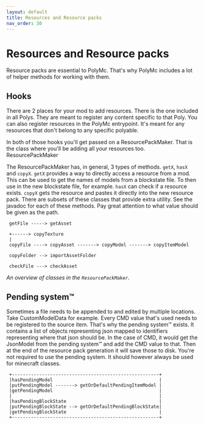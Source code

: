 ```yaml
---
layout: default
title: Resources and Resource packs
nav_order: 30
---
```


# Resources and Resource packs
Resource packs are essential to PolyMc. That's why PolyMc includes a lot of helper methods for working with them.

## Hooks
There are 2 places for your mod to add resources. There is the one included in all Polys. They are meant to register any content specific to that Poly. You can also register resources in the PolyMc entrypoint. It's meant for any resources that don't belong to any specific polyable.

In both of those hooks you'll get passed on a ResourcePackMaker. That is the class where you'll be adding all your resources too.
ResourcePackMaker

The ResourcePackMaker has, in general, 3 types of methods. `getX`, `hasX` and `copyX`. `getX` provides a way to directly access a resource from a mod. This can be used to get the names of models from a blockstate file. To then use in the new blockstate file, for example.
`hasX` can check if a resource exists. `copyX` gets the resource and pastes it directly into the new resource pack. There are subsets of these classes that provide extra utility. See the javadoc for each of these methods. Pay great attention to what value should be given as the path.
``` 
 getFile -----> getAsset

 +------> copyTexture
 |
 copyFile ----> copyAsset -------> copyModel -------> copyItemModel

 copyFolder --> importAssetFolder

 checkFile ---> checkAsset
```
*An overview of classes in the `ResourcePackMaker`.*

## Pending system™
Sometimes a file needs to be appended to and edited by multiple locations.
Take CustomModelData for example. Every CMD value that's used needs to be registered to the source item.
That's why the pending system™ exists.
It contains a list of objects representing json mapped to identifiers representing where that json should be.
In the case of CMD, it would get the JsonModel from the pending system™ and add the CMD value to that.
Then at the end of the resource pack generation it will save those to disk.
You're not required to use the pending system.
It should however always be used for minecraft classes.
```
 +------------------------------------------------------+
 |hasPendingModel                                       |
 |putPendingModel -------> getOrDefaultPendingItemModel |
 |getPendingModel                                       |
 |                                                      |
 |hasPendingBlockState                                  |
 |putPendingBlockState --> getOrDefaultPendingBlockState|
 |getPendingBlockState                                  |
 +------------------------------------------------------+
```